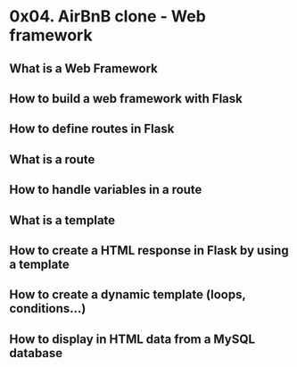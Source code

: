 # 0x04. AirBnB clone - Web framework
## What is a Web Framework
## How to build a web framework with Flask
## How to define routes in Flask
## What is a route
## How to handle variables in a route
## What is a template
## How to create a HTML response in Flask by using a template
## How to create a dynamic template (loops, conditions…)
## How to display in HTML data from a MySQL database
